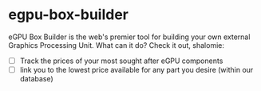 # egpu-box-builder
eGPU Box Builder is the web's premier tool for building your own external Graphics Processing Unit. What can it do? Check it out, shalomie:
- [ ] Track the prices of your most sought after eGPU components
- [ ] link you to the lowest price available for any part you desire (within our database)
